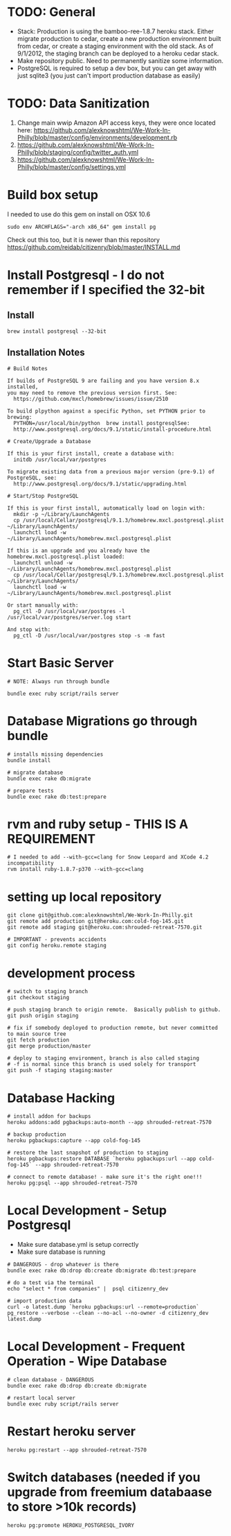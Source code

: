 # TODO: General
- Stack: Production is using the bamboo-ree-1.8.7 heroku stack.  Either migrate production to cedar, create a new production environment built from cedar, or create a staging environment with the old stack.  As of 9/1/2012, the staging branch can be deployed to a heroku cedar stack.
- Make repository public.  Need to permanently sanitize some information.
- PostgreSQL is required to setup a dev box, but you can get away with just sqlite3 (you just can't import production database as easily)

# TODO: Data Sanitization
1. Change main wwip Amazon API access keys, they were once located here:
   https://github.com/alexknowshtml/We-Work-In-Philly/blob/master/config/environments/development.rb
2. https://github.com/alexknowshtml/We-Work-In-Philly/blob/staging/config/twitter_auth.yml
3. https://github.com/alexknowshtml/We-Work-In-Philly/blob/master/config/settings.yml

# Build box setup
I needed to use do this gem on install on OSX 10.6
```
sudo env ARCHFLAGS="-arch x86_64" gem install pg
```

Check out this too, but it is newer than this repository
https://github.com/reidab/citizenry/blob/master/INSTALL.md

# Install Postgresql - I do not remember if I specified the 32-bit

## Install
```
brew install postgresql --32-bit
```

## Installation Notes
```
# Build Notes

If builds of PostgreSQL 9 are failing and you have version 8.x installed,
you may need to remove the previous version first. See:
  https://github.com/mxcl/homebrew/issues/issue/2510

To build plpython against a specific Python, set PYTHON prior to brewing:
  PYTHON=/usr/local/bin/python  brew install postgresqlSee:
  http://www.postgresql.org/docs/9.1/static/install-procedure.html

# Create/Upgrade a Database

If this is your first install, create a database with:
  initdb /usr/local/var/postgres

To migrate existing data from a previous major version (pre-9.1) of PostgreSQL, see:
  http://www.postgresql.org/docs/9.1/static/upgrading.html

# Start/Stop PostgreSQL

If this is your first install, automatically load on login with:
  mkdir -p ~/Library/LaunchAgents
  cp /usr/local/Cellar/postgresql/9.1.3/homebrew.mxcl.postgresql.plist ~/Library/LaunchAgents/
  launchctl load -w ~/Library/LaunchAgents/homebrew.mxcl.postgresql.plist

If this is an upgrade and you already have the homebrew.mxcl.postgresql.plist loaded:
  launchctl unload -w ~/Library/LaunchAgents/homebrew.mxcl.postgresql.plist
  cp /usr/local/Cellar/postgresql/9.1.3/homebrew.mxcl.postgresql.plist ~/Library/LaunchAgents/
  launchctl load -w ~/Library/LaunchAgents/homebrew.mxcl.postgresql.plist

Or start manually with:
  pg_ctl -D /usr/local/var/postgres -l /usr/local/var/postgres/server.log start

And stop with:
  pg_ctl -D /usr/local/var/postgres stop -s -m fast
```

# Start Basic Server
```
# NOTE: Always run through bundle

bundle exec ruby script/rails server
```

# Database Migrations go through bundle
```
# installs missing dependencies
bundle install

# migrate database
bundle exec rake db:migrate 

# prepare tests
bundle exec rake db:test:prepare
```

# rvm and ruby setup - THIS IS A REQUIREMENT
```
# I needed to add --with-gcc=clang for Snow Leopard and XCode 4.2 incompatibility
rvm install ruby-1.8.7-p370 --with-gcc=clang
```

# setting up local repository
```
git clone git@github.com:alexknowshtml/We-Work-In-Philly.git
git remote add production git@heroku.com:cold-fog-145.git
git remote add staging git@heroku.com:shrouded-retreat-7570.git

# IMPORTANT - prevents accidents
git config heroku.remote staging                                                                                                              
```

# development process
```
# switch to staging branch
git checkout staging

# push staging branch to origin remote.  Basically publish to github.
git push origin staging

# fix if somebody deployed to production remote, but never committed to main source tree
git fetch production
git merge production/master

# deploy to staging environment, branch is also called staging 
# -f is normal since this branch is used solely for transport
git push -f staging staging:master
```

# Database Hacking
```
# install addon for backups
heroku addons:add pgbackups:auto-month --app shrouded-retreat-7570

# backup production
heroku pgbackups:capture --app cold-fog-145

# restore the last snapshot of production to staging
heroku pgbackups:restore DATABASE `heroku pgbackups:url --app cold-fog-145` --app shrouded-retreat-7570

# connect to remote database! - make sure it's the right one!!!
heroku pg:psql --app shrouded-retreat-7570
```


# Local Development - Setup Postgresql
- Make sure database.yml is setup correctly
- Make sure database is running
```
# DANGEROUS - drop whatever is there
bundle exec rake db:drop db:create db:migrate db:test:prepare

# do a test via the terminal
echo "select * from companies" |  psql citizenry_dev

# import production data
curl -o latest.dump `heroku pgbackups:url --remote=production`
pg_restore --verbose --clean --no-acl --no-owner -d citizenry_dev latest.dump
```

# Local Development - Frequent Operation - Wipe Database
```
# clean database - DANGEROUS
bundle exec rake db:drop db:create db:migrate

# restart local server
bundle exec ruby script/rails server
```

# Restart heroku server
```
heroku pg:restart --app shrouded-retreat-7570
```

# Switch databases (needed if you upgrade from freemium databaase to store >10k records)
```
heroku pg:promote HEROKU_POSTGRESQL_IVORY
```
